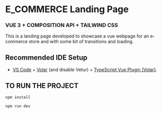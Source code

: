 # E_COMMERCE Landing Page 

### VUE 3 + COMPOSITION API + TAILWIND CSS

This is a landing page developed to showcase a vue webpage for an e-commerce store and with some bit of transitions and loading.



## Recommended IDE Setup

- [VS Code](https://code.visualstudio.com/) + [Volar](https://marketplace.visualstudio.com/items?itemName=Vue.volar) (and disable Vetur) + [TypeScript Vue Plugin (Volar)](https://marketplace.visualstudio.com/items?itemName=Vue.vscode-typescript-vue-plugin).


## TO RUN THE PROJECT

```
npm install

npm run dev

```